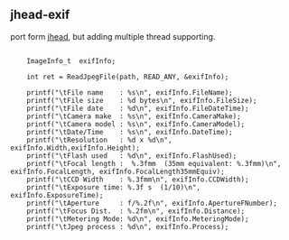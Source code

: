 ## jhead-exif

port form [jhead](http://www.sentex.net/~mwandel/jhead/), but adding multiple thread supporting.

<pre>
<code>
    ImageInfo_t  exifInfo;

    int ret = ReadJpegFile(path, READ_ANY, &exifInfo);
    
    printf("\tFile name    : %s\n", exifInfo.FileName);
    printf("\tFile size    : %d bytes\n", exifInfo.FileSize);
    printf("\tFile date    : %d\n", exifInfo.FileDateTime);
    printf("\tCamera make  : %s\n", exifInfo.CameraMake);
    printf("\tCamera model : %s\n", exifInfo.CameraModel);
    printf("\tDate/Time    : %s\n", exifInfo.DateTime);
    printf("\tResolution   : %d x %d\n", exifInfo.Width,exifInfo.Height);
    printf("\tFlash used   : %d\n", exifInfo.FlashUsed);
    printf("\tFocal length :  %.3fmm  (35mm equivalent: %.3fmm)\n", exifInfo.FocalLength, exifInfo.FocalLength35mmEquiv);
    printf("\tCCD Width    : %.3fmm\n", exifInfo.CCDWidth);
    printf("\tExposure time: %.3f s  (1/10)\n", exifInfo.ExposureTime);
    printf("\tAperture     : f/%.2f\n", exifInfo.ApertureFNumber);
    printf("\tFocus Dist.  : %.2fm\n", exifInfo.Distance);
    printf("\tMetering Mode: %d\n", exifInfo.MeteringMode);
    printf("\tJpeg process : %d\n", exifInfo.Process);
</code>
</pre>